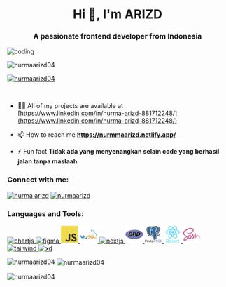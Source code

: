 <h1 align="center">Hi 👋, I'm ARIZD</h1>
<h3 align="center">A passionate frontend developer from Indonesia</h3>

<img aling="right" alt="coding" width="400" height="200" src="https://i.pinimg.com/originals/ef/2d/b0/ef2db0885d94fd149a4b7914923bb2a3.gif"></img>

<p align="left"> <img src="https://komarev.com/ghpvc/?username=nurmaarizd04&label=Profile%20views&color=0e75b6&style=flat" alt="nurmaarizd04" /> </p>

<p align="left"> <a href="https://github.com/ryo-ma/github-profile-trophy"><img src="https://github-profile-trophy.vercel.app/?username=nurmaarizd04" alt="nurmaarizd04" /></a> </p>

<p align="left"> <a href="https://twitter.com/" target="blank"><img src="https://img.shields.io/twitter/follow/?logo=twitter&style=for-the-badge" alt="" /></a> </p>

- 👨‍💻 All of my projects are available at [https://www.linkedin.com/in/nurma-arizd-881712248/](https://www.linkedin.com/in/nurma-arizd-881712248/)

- 📫 How to reach me **https://nurmmaarizd.netlify.app/**

- ⚡ Fun fact **Tidak ada yang menyenangkan selain code yang berhasil jalan tanpa maslaah**

<h3 align="left">Connect with me:</h3>
<p align="left">
<a href="https://linkedin.com/in/nurma arizd" target="blank"><img align="center" src="https://raw.githubusercontent.com/rahuldkjain/github-profile-readme-generator/master/src/images/icons/Social/linked-in-alt.svg" alt="nurma arizd" height="30" width="40" /></a>
<a href="https://instagram.com/nurmaarizd" target="blank"><img align="center" src="https://raw.githubusercontent.com/rahuldkjain/github-profile-readme-generator/master/src/images/icons/Social/instagram.svg" alt="nurmaarizd" height="30" width="40" /></a>
</p>

<h3 align="left">Languages and Tools:</h3>
<p align="left"> <a href="https://www.chartjs.org" target="_blank" rel="noreferrer"> <img src="https://www.chartjs.org/media/logo-title.svg" alt="chartjs" width="40" height="40"/> </a> <a href="https://www.figma.com/" target="_blank" rel="noreferrer"> <img src="https://www.vectorlogo.zone/logos/figma/figma-icon.svg" alt="figma" width="40" height="40"/> </a> <a href="https://developer.mozilla.org/en-US/docs/Web/JavaScript" target="_blank" rel="noreferrer"> <img src="https://raw.githubusercontent.com/devicons/devicon/master/icons/javascript/javascript-original.svg" alt="javascript" width="40" height="40"/> </a> <a href="https://www.mysql.com/" target="_blank" rel="noreferrer"> <img src="https://raw.githubusercontent.com/devicons/devicon/master/icons/mysql/mysql-original-wordmark.svg" alt="mysql" width="40" height="40"/> </a> <a href="https://nextjs.org/" target="_blank" rel="noreferrer"> <img src="https://cdn.worldvectorlogo.com/logos/nextjs-2.svg" alt="nextjs" width="40" height="40"/> </a> <a href="https://www.php.net" target="_blank" rel="noreferrer"> <img src="https://raw.githubusercontent.com/devicons/devicon/master/icons/php/php-original.svg" alt="php" width="40" height="40"/> </a> <a href="https://www.postgresql.org" target="_blank" rel="noreferrer"> <img src="https://raw.githubusercontent.com/devicons/devicon/master/icons/postgresql/postgresql-original-wordmark.svg" alt="postgresql" width="40" height="40"/> </a> <a href="https://reactjs.org/" target="_blank" rel="noreferrer"> <img src="https://raw.githubusercontent.com/devicons/devicon/master/icons/react/react-original-wordmark.svg" alt="react" width="40" height="40"/> </a> <a href="https://sass-lang.com" target="_blank" rel="noreferrer"> <img src="https://raw.githubusercontent.com/devicons/devicon/master/icons/sass/sass-original.svg" alt="sass" width="40" height="40"/> </a> <a href="https://tailwindcss.com/" target="_blank" rel="noreferrer"> <img src="https://www.vectorlogo.zone/logos/tailwindcss/tailwindcss-icon.svg" alt="tailwind" width="40" height="40"/> </a> <a href="https://www.adobe.com/products/xd.html" target="_blank" rel="noreferrer"> <img src="https://cdn.worldvectorlogo.com/logos/adobe-xd.svg" alt="xd" width="40" height="40"/> </a> </p>

<p><img align="left" src="https://github-readme-stats.vercel.app/api/top-langs?username=nurmaarizd04&show_icons=true&locale=en&layout=compact" alt="nurmaarizd04" /></p>

<p>&nbsp;<img align="center" src="https://github-readme-stats.vercel.app/api?username=nurmaarizd04&show_icons=true&locale=en" alt="nurmaarizd04" /></p>

<p><img align="center" src="https://github-readme-streak-stats.herokuapp.com/?user=nurmaarizd04&" alt="nurmaarizd04" /></p>
